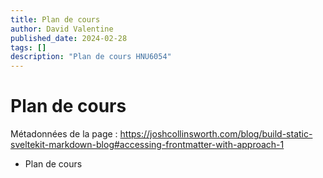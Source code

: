 ```yaml
---
title: Plan de cours
author: David Valentine
published_date: 2024-02-28
tags: []
description: "Plan de cours HNU6054"
---
```

# Plan de cours

Métadonnées de la page : https://joshcollinsworth.com/blog/build-static-sveltekit-markdown-blog#accessing-frontmatter-with-approach-1

- Plan de cours